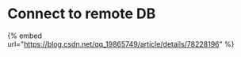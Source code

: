 # Connect to remote DB

{% embed url="https://blog.csdn.net/qq_19865749/article/details/78228196" %}

